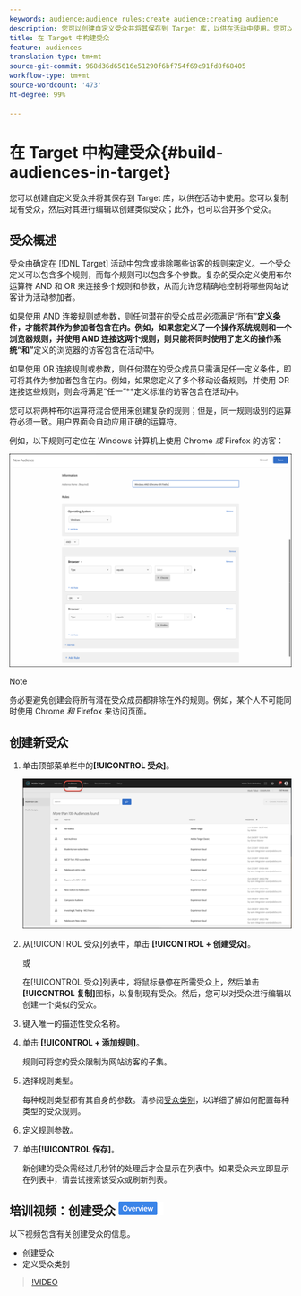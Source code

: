 ```yaml
---
keywords: audience;audience rules;create audience;creating audience
description: 您可以创建自定义受众并将其保存到 Target 库，以供在活动中使用。您可以复制现有受众，然后对其进行编辑以创建类似受众；此外，也可以合并多个受众。
title: 在 Target 中构建受众
feature: audiences
translation-type: tm+mt
source-git-commit: 968d36d65016e51290f6bf754f69c91fd8f68405
workflow-type: tm+mt
source-wordcount: '473'
ht-degree: 99%

---
```



# 在 Target 中构建受众{#build-audiences-in-target}

您可以创建自定义受众并将其保存到 Target 库，以供在活动中使用。您可以复制现有受众，然后对其进行编辑以创建类似受众；此外，也可以合并多个受众。

## 受众概述

受众由确定在 [!DNL Target] 活动中包含或排除哪些访客的规则来定义。一个受众定义可以包含多个规则，而每个规则可以包含多个参数。复杂的受众定义使用布尔运算符 AND 和 OR 来连接多个规则和参数，从而允许您精确地控制将哪些网站访客计为活动参加者。

如果使用 AND 连接规则或参数，则任何潜在的受众成员必须满足“所有”**&#x200B;定义条件，才能将其作为参加者包含在内。例如，如果您定义了一个操作系统规则和一个浏览器规则，并使用 AND 连接这两个规则，则只能将同时使用了定义的操作系统“和”**&#x200B;定义的浏览器的访客包含在活动中。

如果使用 OR 连接规则或参数，则任何潜在的受众成员只需满足任一定义条件，即可将其作为参加者包含在内。例如，如果您定义了多个移动设备规则，并使用 OR 连接这些规则，则会将满足“任一”**&#x200B;定义标准的访客包含在活动中。

您可以将两种布尔运算符混合使用来创建复杂的规则；但是，同一规则级别的运算符必须一致。用户界面会自动应用正确的运算符。

例如，以下规则可定位在 Windows 计算机上使用 Chrome *或* Firefox 的访客：

![创建受众](assets/audience_create.png)

>[!NOTE]
>
>务必要避免创建会将所有潜在受众成员都排除在外的规则。例如，某个人不可能同时使用 Chrome *和* Firefox 来访问页面。

## 创建新受众

1. 单击顶部菜单栏中的&#x200B;**[!UICONTROL 受众]**。

   ![](assets/audiences_list.png)

1. 从[!UICONTROL 受众]列表中，单击 **[!UICONTROL + 创建受众]**。

   或

   在[!UICONTROL 受众]列表中，将鼠标悬停在所需受众上，然后单击&#x200B;**[!UICONTROL 复制]**&#x200B;图标，以复制现有受众。然后，您可以对受众进行编辑以创建一个类似的受众。

1. 键入唯一的描述性受众名称。
1. 单击 **[!UICONTROL + 添加规则]**。

   规则可将您的受众限制为网站访客的子集。
1. 选择规则类型。

   每种规则类型都有其自身的参数。请参阅[受众类别](/help/c-target/c-audiences/c-target-rules/target-rules.md#concept_E3A77E42F1644503A829B5107B20880D)，以详细了解如何配置每种类型的受众规则。
1. 定义规则参数。
1. 单击&#x200B;**[!UICONTROL 保存]**。

   新创建的受众需经过几秒钟的处理后才会显示在列表中。如果受众未立即显示在列表中，请尝试搜索该受众或刷新列表。

## 培训视频：创建受众  ![概述徽章](/help/assets/overview.png)

以下视频包含有关创建受众的信息。

* 创建受众
* 定义受众类别

>[!VIDEO](https://video.tv.adobe.com/v/17392)